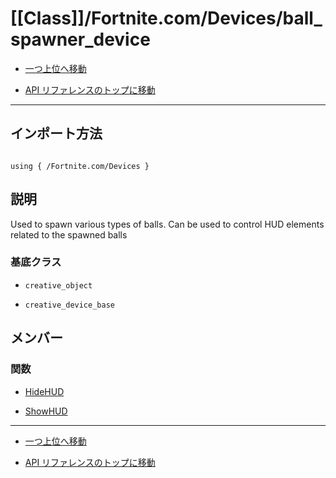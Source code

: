 # [[Class]]/Fortnite.com/Devices/ball_spawner_device

- [一つ上位へ移動](../main.md)

- [API リファレンスのトップに移動](/main.md)

---

## インポート方法

```verse

using { /Fortnite.com/Devices }

```

## 説明

 Used to spawn various types of balls. Can be used to control HUD elements related to the spawned balls

### 基底クラス

- `creative_object`

- `creative_device_base`

## メンバー

### 関数

- [HideHUD](./F_HideHUD/main.md)

- [ShowHUD](./F_ShowHUD/main.md)

---

- [一つ上位へ移動](../main.md)

- [API リファレンスのトップに移動](/main.md)
